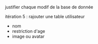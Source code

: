 justifier chaque modif de la base de donnée 

itération 5 : rajouter une table utilisateur 
- nom
- restriction d'age 
- image ou avatar